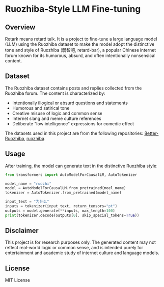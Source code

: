 # Ruozhiba-Style LLM Fine-tuning

## Overview
Retark means retard talk. It is a project to fine-tune a large language model (LLM) using the Ruozhiba dataset to make the model adopt the distinctive tone and style of Ruozhiba (弱智吧, retard-bar), a popular Chinese internet forum known for its humorous, absurd, and often intentionally nonsensical content.

## Dataset

The Ruozhiba dataset contains posts and replies collected from the Ruozhiba forum. The content is characterized by:

- Intentionally illogical or absurd questions and statements
- Humorous and satirical tone
- Creative misuse of logic and common sense
- Internet slang and meme culture references
- Deliberate "low intelligence" expressions for comedic effect

The datasets used in this project are from the following repositories: [Better-Ruozhiba](https://github.com/FunnySaltyFish/Better-Ruozhiba), [ruozhiba](https://github.com/Leymore/ruozhiba). 

## Usage

After training, the model can generate text in the distinctive Ruozhiba style:

```python
from transformers import AutoModelForCausalLM, AutoTokenizer

model_name = "ruozhi"
model = AutoModelForCausalLM.from_pretrained(moel_name)
tokenizer = AutoTokenizer.from_pretrained(model_name)

input_text = "为什么"
inputs = tokenizer(input_text, return_tensors="pt")
outputs = model.generate(**inputs, max_length=100)
print(tokenizer.decode(outputs[0], skip_special_tokens=True))
```

## Disclaimer

This project is for research purposes only. The generated content may not reflect real-world logic or common sense, and is intended purely for entertainment and academic study of internet culture and language models.

## License

MIT License